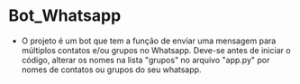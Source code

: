 # Bot_Whatsapp

* O projeto é um bot que tem a função de enviar uma mensagem para múltiplos contatos e/ou grupos no Whatsapp. Deve-se antes de iniciar o código, alterar os nomes na lista "grupos" no arquivo "app.py" por nomes de contatos ou grupos do seu whatsapp.
